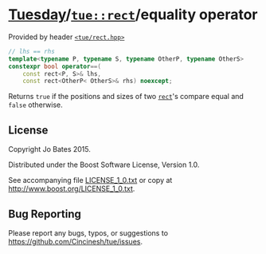 [Tuesday](../../../README.md)/[`tue::rect`](../../headers/rect.md)/equality operator
====================================================================================
Provided by header [`<tue/rect.hpp>`](../../headers/rect.md)

```c++
// lhs == rhs
template<typename P, typename S, typename OtherP, typename OtherS>
constexpr bool operator==(
    const rect<P, S>& lhs,
    const rect<OtherP< OtherS>& rhs) noexcept;
```

Returns `true` if the positions and sizes of two
[`rect`](../../headers/rect.md)'s compare equal and `false` otherwise.

License
-------
Copyright Jo Bates 2015.

Distributed under the Boost Software License, Version 1.0.

See accompanying file [LICENSE_1_0.txt](../../../LICENSE_1_0.txt) or copy at
http://www.boost.org/LICENSE_1_0.txt.

Bug Reporting
-------------
Please report any bugs, typos, or suggestions to
https://github.com/Cincinesh/tue/issues.
